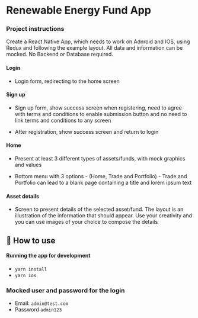 # Renewable Energy Fund App

### Project instructions

Create a React Native App, which needs to work on Adnroid and IOS, using Redux and following the example layout. All data and information can be mocked. No Backend or Database required.

#### Login

- Login form, redirecting to the home screen

#### Sign up

- Sign up form, show success screen when registering, need to agree with terms and conditions to enable submission button and no need to link terms and conditions to any screen

- After registration, show success screen and return to login

#### Home

- Present at least 3 different types of assets/funds, with mock graphics and values

- Bottom menu with 3 options - (Home, Trade and Portfolio) - Trade and Portfolio can lead to a blank page containing a title and lorem ipsum text

#### Asset details

- Screen to present details of the selected asset/fund. The layout is an illustration of the information that should appear. Use your creativity and you can use images of your choice to compose the details

## 🚀 How to use

#### Running the app for development

- `yarn install`
- `yarn ios`

### Mocked user and password for the login

- Email: `admin@test.com`
- Password `admin123`
